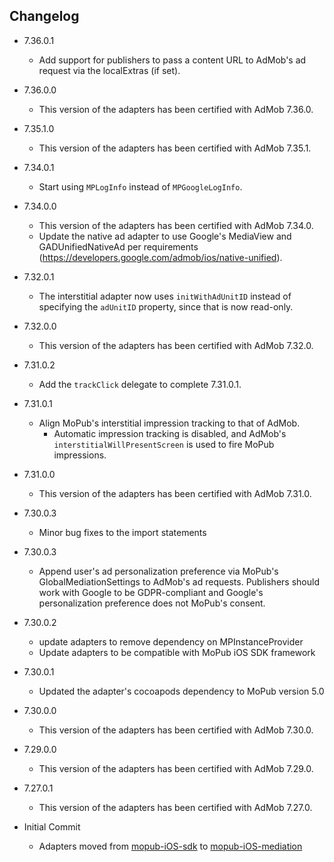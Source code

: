 ## Changelog
  * 7.36.0.1
    * Add support for publishers to pass a content URL to AdMob's ad request via the localExtras (if set).

  * 7.36.0.0
    * This version of the adapters has been certified with AdMob 7.36.0.

  * 7.35.1.0
    * This version of the adapters has been certified with AdMob 7.35.1.

  * 7.34.0.1
    * Start using `MPLogInfo` instead of `MPGoogleLogInfo`.

  * 7.34.0.0
    * This version of the adapters has been certified with AdMob 7.34.0.
    * Update the native ad adapter to use Google's MediaView and GADUnifiedNativeAd per requirements (https://developers.google.com/admob/ios/native-unified).

  * 7.32.0.1
    * The interstitial adapter now uses `initWithAdUnitID` instead of specifying the `adUnitID` property, since that is now read-only.

  * 7.32.0.0
    * This version of the adapters has been certified with AdMob 7.32.0.

  * 7.31.0.2
    * Add the `trackClick` delegate to complete 7.31.0.1.

  * 7.31.0.1
    * Align MoPub's interstitial impression tracking to that of AdMob.
        * Automatic impression tracking is disabled, and AdMob's `interstitialWillPresentScreen` is used to fire MoPub impressions.

  * 7.31.0.0
    * This version of the adapters has been certified with AdMob 7.31.0.

  * 7.30.0.3
    * Minor bug fixes to the import statements
    
  * 7.30.0.3
    * Append user's ad personalization preference via MoPub's GlobalMediationSettings to AdMob's ad requests. Publishers should work with Google to be GDPR-compliant and Google's personalization preference does not MoPub's consent.

  * 7.30.0.2
    * update adapters to remove dependency on MPInstanceProvider
    * Update adapters to be compatible with MoPub iOS SDK framework

  * 7.30.0.1
  	* Updated the adapter's cocoapods dependency to MoPub version 5.0

  * 7.30.0.0
    * This version of the adapters has been certified with AdMob 7.30.0.
    
  * 7.29.0.0
    * This version of the adapters has been certified with AdMob 7.29.0.

  * 7.27.0.1
    * This version of the adapters has been certified with AdMob 7.27.0.

  * Initial Commit
  	* Adapters moved from [mopub-iOS-sdk](https://github.com/mopub/mopub-ios-sdk) to [mopub-iOS-mediation](https://github.com/mopub/mopub-iOS-mediation/)
